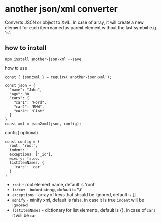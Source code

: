 # another json/xml converter

Converts JSON or object to XML. In case of array, it will create a new element for each item named as parent element without the last symbol e.g. 's'.

## how to install
```
npm install another-json-xml --save
```

how to use
```
const { json2xml } = require('another-json-xml');

const json = {
  "name": "John",
  "age": 30,
  "cars": {
    "car1": "Ford",
    "car2": "BMW",
    "car3": "Fiat"
  }
}
const xml = json2xml(json, config);
```

config( optional)
```
const config = {
  root: 'root',
  indent: '  ',
  exceptions: ['_id'],
  minify: false,
  listItemNames: {
    'cars': 'car'
  }
}
```

- `root` - root element name, default is 'root'
- `indent` - indent string, default is '\t'
- `exceptions` - array of keys that should be ignored, default is []
- `minify` - minify xml, default is false, in case it is true `indent` will be ignored
- `listItemNames` - dictionary for list elements, default is {}, in case of `cars` it will be `car`